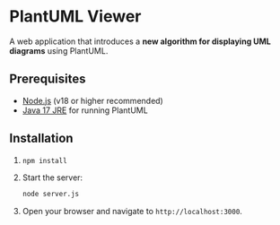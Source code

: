 # PlantUML Viewer

A web application that introduces a **new algorithm for displaying UML diagrams** using PlantUML. 



## Prerequisites
- [Node.js](https://nodejs.org/) (v18 or higher recommended)
- [Java 17 JRE](https://adoptium.net/) for running PlantUML

## Installation

1. 
   ```bash
   npm install
   ```

2. Start the server:
   ```bash
   node server.js
   ```
2. Open your browser and navigate to `http://localhost:3000`.


